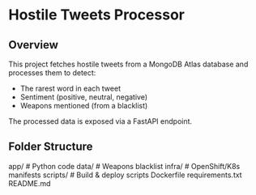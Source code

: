 # Hostile Tweets Processor

## Overview
This project fetches hostile tweets from a MongoDB Atlas database and processes them to detect:
- The rarest word in each tweet
- Sentiment (positive, neutral, negative)
- Weapons mentioned (from a blacklist)

The processed data is exposed via a FastAPI endpoint.

## Folder Structure
app/ # Python code
data/ # Weapons blacklist
infra/ # OpenShift/K8s manifests
scripts/ # Build & deploy scripts
Dockerfile
requirements.txt
README.md
